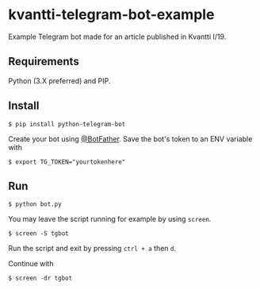 # kvantti-telegram-bot-example

Example Telegram bot made for an article published in Kvantti I/19.

## Requirements

Python (3.X preferred) and PIP.

## Install

```
$ pip install python-telegram-bot
```

Create your bot using [@BotFather](https://t.me/BotFather). Save the bot's token to an ENV variable with
```
$ export TG_TOKEN="yourtokenhere"
```

## Run

```
$ python bot.py
```

You may leave the script running for example by using `screen`.

```
$ screen -S tgbot
```

Run the script and exit by pressing `ctrl + a` then `d`.

Continue with
```
$ screen -dr tgbot
```
